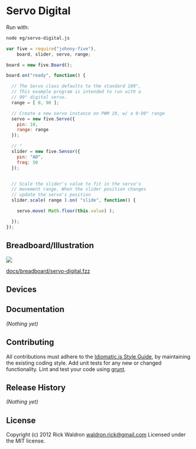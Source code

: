 # Servo Digital

Run with:
```bash
node eg/servo-digital.js
```


```javascript
var five = require("johnny-five"),
    board, slider, servo, range;

board = new five.Board();

board.on("ready", function() {

  // The Servo class defaults to the standard 180°,
  // This example program is intended to run with a
  // 90° digital servo.
  range = [ 0, 90 ];

  // Create a new servo instance on PWM 10, w/ a 0-90° range
  servo = new five.Servo({
    pin: 10,
    range: range
  });

  // °
  slider = new five.Sensor({
    pin: "A0",
    freq: 50
  });


  // Scale the slider's value to fit in the servo's
  // movement range. When the slider position changes
  // update the servo's position
  slider.scale( range ).on( "slide", function() {

    servo.move( Math.floor(this.value) );

  });
});

```

## Breadboard/Illustration

<img src="https://raw.github.com/rwldrn/johnny-five/master/docs/breadboard/servo-digital.png">

[docs/breadboard/servo-digital.fzz](https://github.com/rwldrn/johnny-five/blob/master/docs/breadboard/servo-digital.fzz)



## Devices




## Documentation

_(Nothing yet)_









## Contributing
All contributions must adhere to the [Idiomatic.js Style Guide](https://github.com/rwldrn/idiomatic.js),
by maintaining the existing coding style. Add unit tests for any new or changed functionality. Lint and test your code using [grunt](https://github.com/cowboy/grunt).

## Release History
_(Nothing yet)_

## License
Copyright (c) 2012 Rick Waldron <waldron.rick@gmail.com>
Licensed under the MIT license.
